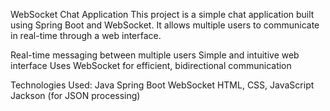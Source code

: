 WebSocket Chat Application
This project is a simple chat application built using Spring Boot and WebSocket. It allows multiple users to communicate in real-time through a web interface.

Real-time messaging between multiple users
Simple and intuitive web interface
Uses WebSocket for efficient, bidirectional communication

Technologies Used:
Java
Spring Boot
WebSocket
HTML, CSS, JavaScript
Jackson (for JSON processing)

